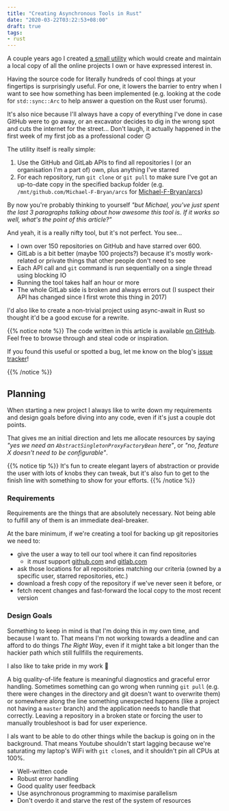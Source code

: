 ```yaml
---
title: "Creating Asynchronous Tools in Rust"
date: "2020-03-22T03:22:53+08:00"
draft: true
tags:
- rust
---
```


A couple years ago I created [a small utility][repo] which would create and
maintain a local copy of all the online projects I own or have expressed
interest in.

Having the source code for literally hundreds of cool things at your
fingertips is surprisingly useful. For one, it lowers the barrier to entry
when I want to see how something has been implemented (e.g. looking at the
code for `std::sync::Arc` to help answer a question on the Rust user forums).

It's also nice because I'll always have a copy of everything I've done in
case GitHub were to go away, or an excavator decides to dig in the wrong spot
and cuts the internet for the street... Don't laugh, it actually happened
in the first week of my first job as a professional coder 🙃

The utility itself is really simple:

1. Use the GitHub and GitLab APIs to find all repositories I (or an
   organisation I'm a part of) own, plus anything I've starred
2. For each repository, run `git clone` or `git pull` to make sure I've got an
   up-to-date copy in the specified backup folder (e.g. 
   `/mnt/github.com/Michael-F-Bryan/arcs` for [Michael-F-Bryan/arcs][arcs])

By now you're probably thinking to yourself *"but Michael, you've just spent
the last 3 paragraphs talking about how awesome this tool is. If it works so
well, what's the point of this article?"*

And yeah, it is a really nifty tool, but it's not perfect. You see...

- I own over 150 repositories on GitHub and have starred over 600. 
- GitLab is a bit better (maybe 100 projects?) because it's mostly work-related
  or private things that other people don't need to see
- Each API call and `git` command is run sequentially on a single thread using
  blocking IO
- Running the tool takes half an hour or more
- The whole GitLab side is broken and always errors out (I suspect their API 
  has changed since I first wrote this thing in 2017)

I'd also like to create a non-trivial project using async-await in Rust so
thought it'd be a good excuse for a rewrite.

{{% notice note %}}
The code written in this article is available [on GitHub][repo]. Feel free to
browse through and steal code or inspiration.

If you found this useful or spotted a bug, let me know on the blog's
[issue tracker][issue]!

[repo]: https://github.com/Michael-F-Bryan/repo-backup
[issue]: https://github.com/Michael-F-Bryan/adventures.michaelfbryan.com
{{% /notice %}}

## Planning

When starting a new project I always like to write down my requirements and
design goals before diving into any code, even if it's just a couple dot
points. 

That gives me an initial direction and lets me allocate resources by saying
*"yes we need an `AbstractSingletonProxyFactoryBean` here"*, or *"no, feature
X doesn't need to be configurable"*.

{{% notice tip %}}
It's fun to create elegant layers of abstraction or provide the user with
lots of knobs they can tweak, but it's also fun to get to the finish line
with something to show for your efforts.
{{% /notice %}}

### Requirements

Requirements are the things that are absolutely necessary. Not being able to
fulfill any of them is an immediate deal-breaker.

At the bare minimum, if we're creating a tool for backing up git repositories
we need to:

- give the user a way to tell our tool where it can find repositories
  - it *must* support [github.com][gh] and [gitlab.com][gl]
- ask those locations for all repositories matching our criteria (owned by a
  specific user, starred repositories, etc.)
- download a fresh copy of the repository if we've never seen it before, or
- fetch recent changes and fast-forward the local copy to the most recent 
  version

### Design Goals

Something to keep in mind is that I'm doing this in my own time, and because
I want to. That means I'm not working towards a deadline and can afford to do
things *The Right Way*, even if it might take a bit longer than the hackier
path which still fullfills the requirements.

I also like to take pride in my work 🙂

A big quality-of-life feature is meaningful diagnostics and graceful error
handling. Sometimes something can go wrong when running `git pull` (e.g.
there were changes in the directory and git doesn't want to overwrite them)
or somewhere along the line something unexpected happens (like a project not
having a `master` branch) and the application needs to handle that correctly.
Leaving a repository in a broken state or forcing the user to manually
troubleshoot is bad for user experience.

I als want to be able to do other things while the backup is going on in the
background. That means Youtube shouldn't start lagging because we're
saturating my laptop's WiFi with `git clone`s, and it shouldn't pin all CPUs
at 100%.

- Well-written code
- Robust error handling
- Good quality user feedback
- Use asynchronous programming to maximise parallelism
- Don't overdo it and starve the rest of the system of resources

[repo]: https://github.com/Michael-F-Bryan/repo-backup
[arcs]: https://github.com/Michael-F-Bryan/arcs
[gh]: https://github.com/
[gl]: https://gitlab.com/